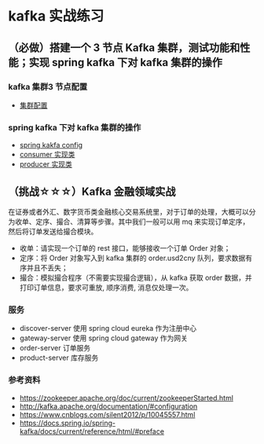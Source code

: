 # kafka 实战练习

## （必做）搭建一个 3 节点 Kafka 集群，测试功能和性能；实现 spring kafka 下对 kafka 集群的操作

### kafka 集群3 节点配置
- [集群配置](/Week13/kafka-conf)

### spring kafka 下对 kafka 集群的操作
- [spring kakfa config](/Week_13/spring-cloud-demo-kafka/order-server/src/main/java/com/gerry/pang/config/KafkaConfig.java)
- [consumer 实现类](/Week_13/spring-cloud-demo-kafka/order-server/src/main/java/com/gerry/pang/mq/kafka/consumer/ConsumerImpl.java)
- [producer 实现类](/Week_13/spring-cloud-demo-kafka/order-server/src/main/java/com/gerry/pang/mq/kafka/producer/ProducerImpl.java)

## （挑战☆☆☆）Kafka 金融领域实战

在证券或者外汇、数字货币类金融核心交易系统里，对于订单的处理，大概可以分为收单、定序、撮合、清算等步骤。其中我们一般可以用 mq 来实现订单定序，然后将订单发送给撮合模块。

- 收单：请实现一个订单的 rest 接口，能够接收一个订单 Order 对象；
- 定序：将 Order 对象写入到 kafka 集群的 order.usd2cny 队列，要求数据有序并且不丢失；
- 撮合：模拟撮合程序（不需要实现撮合逻辑），从 kafka 获取 order 数据，并打印订单信息，要求可重放, 顺序消费, 消息仅处理一次。

### 服务
- discover-server 使用 spring cloud eureka 作为注册中心 
- gateway-server 使用 spring cloud gateway 作为网关
- order-server 订单服务
- product-server 库存服务


### 参考资料
- https://zookeeper.apache.org/doc/current/zookeeperStarted.html
- http://kafka.apache.org/documentation/#configuration
- https://www.cnblogs.com/silent2012/p/10045557.html
- https://docs.spring.io/spring-kafka/docs/current/reference/html/#preface